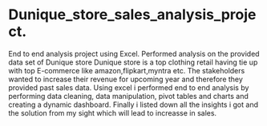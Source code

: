 # Dunique_store_sales_analysis_project.
End to end analysis project using Excel.
Performed analysis on the provided data set of Dunique store
Dunique store is a top clothing retail having tie up with top E-commerce like amazon,flipkart,myntra etc.
The stakeholders wanted to increase their revenue for upcoming year and therefore they provided past sales data.
Using excel i performed end to end analysis by performing  data cleaning, data manipulation, pivot tables and charts and creating a dynamic dashboard.
Finally i listed down all the insights i got and the solution from my sight which will lead to increasse in sales.
